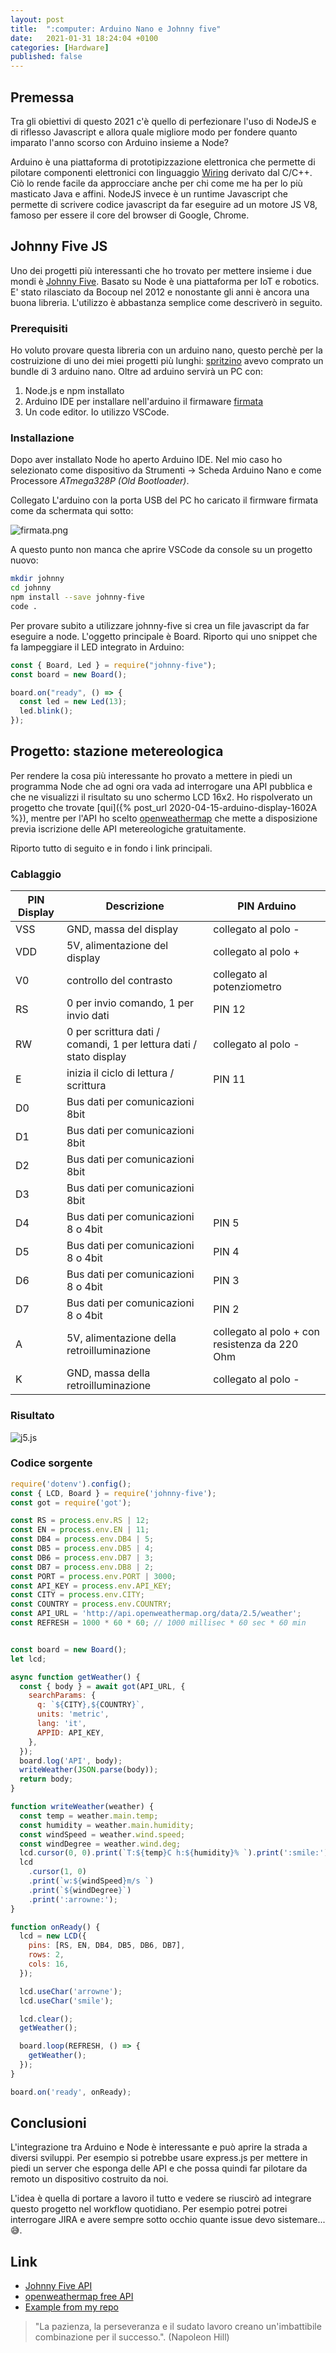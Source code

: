 ```yaml
---
layout: post
title:  ":computer: Arduino Nano e Johnny five"
date:   2021-01-31 18:24:04 +0100
categories: [Hardware]
published: false
---
```

## Premessa
Tra gli obiettivi di questo 2021 c'è quello di perfezionare l'uso di NodeJS e di riflesso Javascript e allora quale migliore modo per fondere quanto imparato l'anno scorso con Arduino insieme a Node?

Arduino è una piattaforma di prototipizzazione elettronica che permette di pilotare componenti elettronici con linguaggio [Wiring](https://it.wikipedia.org/wiki/Wiring) derivato dal C/C++. Ciò lo rende facile da approcciare anche per chi come me ha per lo più masticato Java e affini. NodeJS invece è un runtime Javascript che permette di scrivere codice javascript da far eseguire ad un motore JS V8, famoso per essere il core del browser di Google, Chrome.

## Johnny Five JS

Uno dei progetti più interessanti che ho trovato per mettere insieme i due mondi è [Johnny Five](http://johnny-five.io/). Basato su Node è una piattaforma per IoT e robotics. E' stato rilasciato da Bocoup nel 2012 e nonostante gli anni è ancora una buona libreria.
L'utilizzo è abbastanza semplice come descriverò in seguito.

### Prerequisiti

Ho voluto provare questa libreria con un arduino nano, questo perchè per la costruizione di uno dei miei progetti più lunghi: [spritzino](https://github.com/capitanfuturo/spritzino) avevo comprato un bundle di 3 arduino nano. Oltre ad arduino servirà un PC con:

1. Node.js e npm installato
2. Arduino IDE per installare nell'arduino il firmaware [firmata](https://www.arduino.cc/en/reference/firmata)
3. Un code editor. Io utilizzo VSCode.

### Installazione

Dopo aver installato Node ho aperto Arduino IDE. Nel mio caso ho selezionato come dispositivo da Strumenti -> Scheda Arduino Nano e come Processore _ATmega328P (Old Bootloader)_.

Collegato L'arduino con la porta USB del PC ho caricato il firmware firmata come da schermata qui sotto:

![firmata.png](/assets/2021-01-31/firmata.png)

A questo punto non manca che aprire VSCode da console su un progetto nuovo:

~~~sh
mkdir johnny
cd johnny
npm install --save johnny-five
code .
~~~

Per provare subito a utilizzare johnny-five si crea un file javascript da far eseguire a node. L'oggetto principale è Board. Riporto qui uno snippet che fa lampeggiare il LED integrato in Arduino:

~~~js
const { Board, Led } = require("johnny-five");
const board = new Board();

board.on("ready", () => {
  const led = new Led(13);
  led.blink();
});
~~~

## Progetto: stazione metereologica

Per rendere la cosa più interessante ho provato a mettere in piedi un programma Node che ad ogni ora vada ad interrogare una API pubblica e che ne visualizzi il risultato su uno schermo LCD 16x2. Ho rispolverato un progetto che trovate [qui]({% post_url 2020-04-15-arduino-display-1602A %}), mentre per l'API ho scelto [openweathermap](https://openweathermap.org/) che mette a disposizione previa iscrizione delle API metereologiche gratuitamente.

Riporto tutto di seguito e in fondo i link principali.

### Cablaggio

| PIN Display | Descrizione | PIN Arduino |
|---|---|---|
| VSS | GND, massa del display | collegato al polo - |
| VDD | 5V, alimentazione del display | collegato al polo + |
| V0 | controllo del contrasto | collegato al potenziometro |
| RS | 0 per invio comando, 1 per invio dati | PIN 12 |
| RW | 0 per scrittura dati / comandi, 1 per lettura dati / stato display  | collegato al polo - |
| E | inizia il ciclo di lettura / scrittura | PIN 11 |
| D0 | Bus dati per comunicazioni 8bit | |
| D1 | Bus dati per comunicazioni 8bit | |
| D2 | Bus dati per comunicazioni 8bit | |
| D3 | Bus dati per comunicazioni 8bit | |
| D4 | Bus dati per comunicazioni 8 o 4bit | PIN 5 |
| D5 | Bus dati per comunicazioni 8 o 4bit | PIN 4 |
| D6 | Bus dati per comunicazioni 8 o 4bit | PIN 3 |
| D7 | Bus dati per comunicazioni 8 o 4bit| PIN 2 |
| A | 5V, alimentazione della retroilluminazione | collegato al polo + con resistenza da 220 Ohm |
| K | GND, massa della retroilluminazione | collegato al polo - |

### Risultato

![j5.js](/assets/2021-01-31/j5.jpg)

### Codice sorgente

~~~js
require('dotenv').config();
const { LCD, Board } = require('johnny-five');
const got = require('got');

const RS = process.env.RS | 12;
const EN = process.env.EN | 11;
const DB4 = process.env.DB4 | 5;
const DB5 = process.env.DB5 | 4;
const DB6 = process.env.DB7 | 3;
const DB7 = process.env.DB8 | 2;
const PORT = process.env.PORT | 3000;
const API_KEY = process.env.API_KEY;
const CITY = process.env.CITY;
const COUNTRY = process.env.COUNTRY;
const API_URL = 'http://api.openweathermap.org/data/2.5/weather';
const REFRESH = 1000 * 60 * 60; // 1000 millisec * 60 sec * 60 min


const board = new Board();
let lcd;

async function getWeather() {
  const { body } = await got(API_URL, {
    searchParams: {
      q: `${CITY},${COUNTRY}`,
      units: 'metric',
      lang: 'it',
      APPID: API_KEY,
    },
  });
  board.log('API', body);
  writeWeather(JSON.parse(body));
  return body;
}

function writeWeather(weather) {
  const temp = weather.main.temp;
  const humidity = weather.main.humidity;
  const windSpeed = weather.wind.speed;
  const windDegree = weather.wind.deg;
  lcd.cursor(0, 0).print(`T:${temp}C h:${humidity}% `).print(':smile:');
  lcd
    .cursor(1, 0)
    .print(`w:${windSpeed}m/s `)
    .print(`${windDegree}`)
    .print(':arrowne:');
}

function onReady() {
  lcd = new LCD({
    pins: [RS, EN, DB4, DB5, DB6, DB7],
    rows: 2,
    cols: 16,
  });

  lcd.useChar('arrowne');
  lcd.useChar('smile');

  lcd.clear();
  getWeather();

  board.loop(REFRESH, () => {
    getWeather();
  });
}

board.on('ready', onReady);
~~~

## Conclusioni

L'integrazione tra Arduino e Node è interessante e può aprire la strada a diversi sviluppi. Per esempio si potrebbe usare express.js per mettere in piedi un server che esponga delle API e che possa quindi far pilotare da remoto un dispositivo costruito da noi.

L'idea è quella di portare a lavoro il tutto e vedere se riuscirò ad integrare questo progetto nel workflow quotidiano. Per esempio potrei potrei interrogare JIRA e avere sempre sotto occhio quante issue devo sistemare... :sweat_smile:.

## Link

* [Johnny Five API](http://johnny-five.io/api/)
* [openweathermap free API](https://openweathermap.org/)
* [Example from my repo](https://github.com/capitanfuturo/arduinoSalad/tree/master/013_J5_node_arduino_nano)

> "La pazienza, la perseveranza e il sudato lavoro creano un'imbattibile combinazione per il successo.". (Napoleon Hill)
